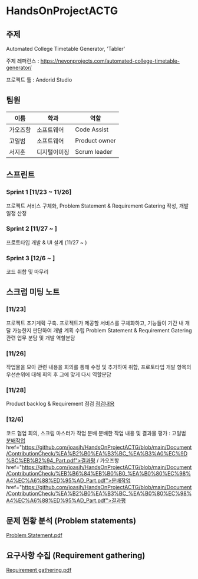 # HandsOnProjectACTG

## 주제
 Automated College Timetable Generator, 'Tabler'

 주제 레퍼런스 : https://nevonprojects.com/automated-college-timetable-generator/

 프로젝트 툴 : Andorid Studio



## 팀원
|이름|학과|역할|
|------|---|----|
|가오즈항|소프트웨어|Code Assist|
|고일범|소프트웨어|Product owner|
|서지훈|디지털이미징|Scrum leader|




## 스프린트
  ### Sprint 1 [11/23 ~ 11/26]
  프로젝트 서비스 구체화, Problem Statement & Requirement Gatering 작성, 개발 일정 산정 

  ### Sprint 2 [11/27 ~ ]
  프로토타입 개발 & UI 설계 (11/27 ~ )
  
  ### Sprint 3 [12/6 ~ ]
  코드 취합 및 마무리
 
 
 
 
## 스크럼 미팅 노트
   ### [11/23] 
   프로젝트 초기계획 구축. 프로젝트가 제공할 서비스를 구체화하고, 기능들이 기간 내 개달 가능한지 판단하여 개발 계획 수립
   Problem Statement & Requirement Gatering 관련 업무 분담 및 개발 역할분담
 
   ### [11/26] 
   작업물을 모아 관련 내용을 회의를 통해 수정 및 추가하여 취합, 프로토타입 개발 항목의 우선순위에 대해 회의 후 그에 맞게 다시 역할분담
 
   ### [11/28]
   Product backlog & Requirement 점검   <a href="https://github.com/joasjh/HandsOnProjectACTG/blob/main/Document/Product%20backlog.pdf">점검내용</a>

   ### [12/6]
   코드 협업 회의, 스크럼 마스터가 작업 분배
   분배한 작업 내용 및 결과물 평가 : 고일범 <a href="https://github.com/joasjh/HandsOnProjectACTG/blob/main/Document/ContributionCheck/%EB%B6%84%EB%B0%B0_%EA%B3%A0%EC%9D%BC%EB%B2%94_Part.pdf">분배작업</a>  href="https://github.com/joasjh/HandsOnProjectACTG/blob/main/Document/ContributionCheck/%EA%B2%B0%EA%B3%BC_%EA%B3%A0%EC%9D%BC%EB%B2%94_Part.pdf">결과평</a>  / 가오즈항href="https://github.com/joasjh/HandsOnProjectACTG/blob/main/Document/ContributionCheck/%EB%B6%84%EB%B0%B0_%EA%B0%80%EC%98%A4%EC%A6%88%ED%95%AD_Part.pdf">분배작업</a> href="https://github.com/joasjh/HandsOnProjectACTG/blob/main/Document/ContributionCheck/%EA%B2%B0%EA%B3%BC_%EA%B0%80%EC%98%A4%EC%A6%88%ED%95%AD_Part.pdf">결과평</a>
## 문제 현황 분석 (Problem statements)
<a href="https://github.com/joasjh/HandsOnProjectACTG/blob/main/Document/Problem%20Statement.pdf">Problem Statement.pdf</a>




## 요구사항 수집 (Requirement gathering)
<a href="https://github.com/joasjh/HandsOnProjectACTG/blob/main/Document/Requirement%20Gathering.pdf">Requirement gathering.pdf</a>
